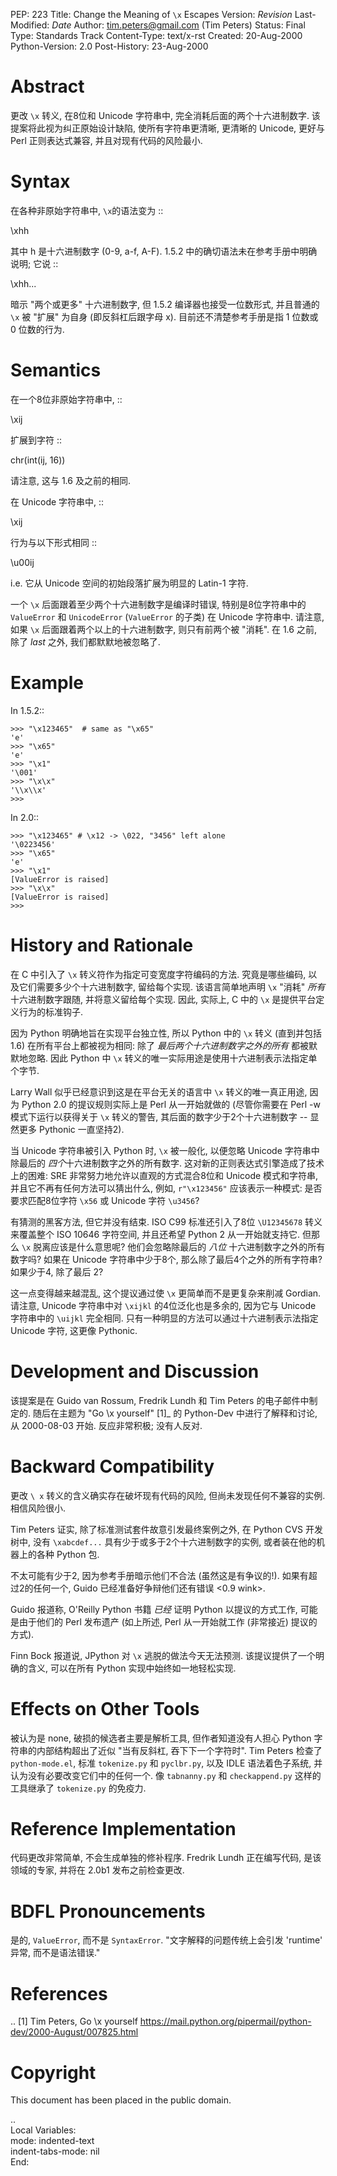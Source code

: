 
PEP: 223
Title: Change the Meaning of ``\x`` Escapes
Version: $Revision$
Last-Modified: $Date$
Author: tim.peters@gmail.com (Tim Peters)
Status: Final
Type: Standards Track
Content-Type: text/x-rst
Created: 20-Aug-2000
Python-Version: 2.0
Post-History: 23-Aug-2000


Abstract
========

更改 ``\x`` 转义, 在8位和 Unicode 字符串中, 完全消耗后面的两个十六进制数字.
该提案将此视为纠正原始设计缺陷, 使所有字符串更清晰, 更清晰的 Unicode,
更好与 Perl 正则表达式兼容, 并且对现有代码的风险最小.


Syntax
======

在各种非原始字符串中, ``\x``的语法变为 ::

   \xhh

其中 h 是十六进制数字 (0-9, a-f, A-F). 1.5.2 中的确切语法未在参考手册中明确说明; 它说 ::

   \xhh...

暗示 "两个或更多" 十六进制数字, 但 1.5.2 编译器也接受一位数形式,
并且普通的 ``\x`` 被 "扩展" 为自身 (即反斜杠后跟字母 x).
目前还不清楚参考手册是指 1 位数或 0 位数的行为.


Semantics
=========

在一个8位非原始字符串中, ::

   \xij

扩展到字符 ::

   chr(int(ij, 16))

请注意, 这与 1.6 及之前的相同.

在 Unicode 字符串中,
::

   \xij

行为与以下形式相同 ::

   \u00ij

i.e. 它从 Unicode 空间的初始段落扩展为明显的 Latin-1 字符.

一个 ``\x`` 后面跟着至少两个十六进制数字是编译时错误,
特别是8位字符串中的 ``ValueError`` 和 ``UnicodeError``
(``ValueError`` 的子类) 在 Unicode 字符串中.
请注意, 如果 ``\x`` 后面跟着两个以上的十六进制数字, 则只有前两个被 "消耗".
在 1.6 之前, 除了 *last* 之外, 我们都默默地被忽略了.


Example
=======

In 1.5.2::

    >>> "\x123465"  # same as "\x65"
    'e'
    >>> "\x65"
    'e'
    >>> "\x1"
    '\001'
    >>> "\x\x"
    '\\x\\x'
    >>>

In 2.0::

    >>> "\x123465" # \x12 -> \022, "3456" left alone
    '\0223456'
    >>> "\x65"
    'e'
    >>> "\x1"
    [ValueError is raised]
    >>> "\x\x"
    [ValueError is raised]
    >>>


History and Rationale
=====================

在 C 中引入了 ``\x`` 转义符作为指定可变宽度字符编码的方法.
究竟是哪些编码, 以及它们需要多少个十六进制数字, 留给每个实现.
该语言简单地声明 ``\x`` "消耗" *所有* 十六进制数字跟随, 并将意义留给每个实现.
因此, 实际上, C 中的 ``\x`` 是提供平台定义行为的标准钩子.

因为 Python 明确地旨在实现平台独立性, 所以 Python 中的 ``\x`` 转义
(直到并包括 1.6) 在所有平台上都被视为相同: 除了 *最后两个十六进制数字之外的所有* 都被默默地忽略.
因此 Python 中 ``\x`` 转义的唯一实际用途是使用十六进制表示法指定单个字节.

Larry Wall 似乎已经意识到这是在平台无关的语言中 ``\x`` 转义的唯一真正用途,
因为 Python 2.0 的提议规则实际上是 Perl 从一开始就做的
(尽管你需要在 Perl -w 模式下运行以获得关于 ``\x`` 转义的警告,
其后面的数字少于2个十六进制数字 -- 显然更多 Pythonic 一直坚持2).

当 Unicode 字符串被引入 Python 时, ``\x`` 被一般化, 以便忽略 Unicode 字符串中
除最后的 *四个*十六进制数字之外的所有数字. 这对新的正则表达式引擎造成了技术上的困难:
SRE 非常努力地允许以直观的方式混合8位和 Unicode 模式和字符串,
并且它不再有任何方法可以猜出什么, 例如, ``r"\x123456"`` 应该表示一种模式:
是否要求匹配8位字符 ``\x56`` 或 Unicode 字符 ``\u3456``?

有猜测的黑客方法, 但它并没有结束. ISO C99 标准还引入了8位 ``\U12345678`` 转义来覆盖整个 ISO 10646 字符空间,
并且还希望 Python 2 从一开始就支持它. 但那么 ``\x`` 脱离应该是什么意思呢?
他们会忽略除最后的 *八位* 十六进制数字之外的所有数字吗? 如果在 Unicode 字符串中少于8个,
那么除了最后4个之外的所有字符串? 如果少于4, 除了最后 2?

这一点变得越来越混乱, 这个提议通过使 ``\x`` 更简单而不是更复杂来削减 Gordian.
请注意, Unicode 字符串中对 ``\xijkl`` 的4位泛化也是多余的, 因为它与 Unicode 字符串中的 ``\uijkl`` 完全相同.
只有一种明显的方法可以通过十六进制表示法指定 Unicode 字符, 这更像 Pythonic.


Development and Discussion
==========================

该提案是在 Guido van Rossum, Fredrik Lundh 和 Tim Peters 的电子邮件中制定的.
随后在主题为 "Go \x yourself" [1]_ 的 Python-Dev 中进行了解释和讨论,
从 2000-08-03 开始. 反应非常积极; 没有人反对.


Backward Compatibility
======================

更改 ``\ x`` 转义的含义确实存在破坏现有代码的风险, 但尚未发现任何不兼容的实例. 相信风险很小.

Tim Peters 证实, 除了标准测试套件故意引发最终案例之外, 在 Python CVS 开发树中,
没有 ``\xabcdef...`` 具有少于或多于2个十六进制数字的实例, 或者装在他的机器上的各种 Python 包.

不太可能有少于2, 因为参考手册暗示他们不合法 (虽然这是有争议的!).
如果有超过2的任何一个, Guido 已经准备好争辩他们还有错误 <0.9 wink>.

Guido 报道称, O'Reilly Python 书籍 *已经* 证明 Python 以提议的方式工作,
可能是由于他们的 Perl 发布遗产 (如上所述, Perl 从一开始就工作 (非常接近) 提议的方式).

Finn Bock 报道说, JPython 对 ``\x`` 逃脱的做法今天无法预测.
该提议提供了一个明确的含义, 可以在所有 Python 实现中始终如一地轻松实现.


Effects on Other Tools
======================

被认为是 none, 破损的候选者主要是解析工具, 但作者知道没有人担心 Python 字符串的内部结构超出了近似
"当有反斜杠, 吞下下一个字符时". Tim Peters 检查了 ``python-mode.el``, 标准 ``tokenize.py`` 和 
``pyclbr.py``, 以及 IDLE 语法着色子系统, 并认为没有必要改变它们中的任何一个.
像 ``tabnanny.py`` 和 ``checkappend.py`` 这样的工具继承了 ``tokenize.py`` 的免疫力.


Reference Implementation
========================

代码更改非常简单, 不会生成单独的修补程序.
Fredrik Lundh 正在编写代码, 是该领域的专家, 并将在 2.0b1 发布之前检查更改.


BDFL Pronouncements
===================

是的, ``ValueError``, 而不是 ``SyntaxError``.
"文字解释的问题传统上会引发 'runtime' 异常, 而不是语法错误."


References
==========

.. [1] Tim Peters, Go \x yourself
       https://mail.python.org/pipermail/python-dev/2000-August/007825.html


Copyright
=========

This document has been placed in the public domain.



..  
  Local Variables:  
  mode: indented-text  
  indent-tabs-mode: nil  
  End:  
